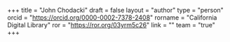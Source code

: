 +++ 
title = "John Chodacki" 
draft = false
layout = "author"
type = "person"
orcid =  "https://orcid.org/0000-0002-7378-2408"
rorname = "California Digital Library"
ror = "https://ror.org/03yrm5c26"
link = ""
team = "true"
+++ 


